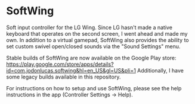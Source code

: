 # SoftWing
Soft input controller for the LG Wing. 
Since LG hasn't made a native keyboard that operates on the second screen, I went ahead and made my own. In addition to a virtual gamepad, SoftWing also provides the ability to set custom swivel open/closed sounds via the "Sound Settings" menu.

Stable builds of SoftWing are now available on the Google Play store: https://play.google.com/store/apps/details?id=com.jodonlucas.softwing&hl=en_US&gl=US&pli=1
Additionally, I have some legacy builds available in this repository.

For instructions on how to setup and use SoftWing, please see the help instructions in the app (Controller Settings -> Help).


